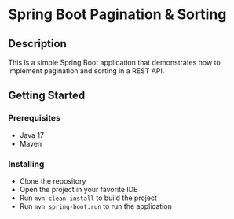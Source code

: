 # Spring Boot Pagination & Sorting

## Description

This is a simple Spring Boot application that demonstrates how to implement pagination and sorting in a REST API.

## Getting Started

### Prerequisites

* Java 17
* Maven

### Installing

* Clone the repository
* Open the project in your favorite IDE
* Run `mvn clean install` to build the project
* Run `mvn spring-boot:run` to run the application